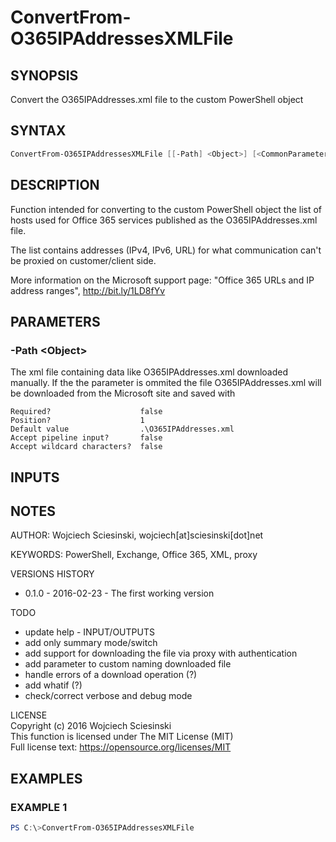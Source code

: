 # ConvertFrom-O365IPAddressesXMLFile
## SYNOPSIS
Convert the O365IPAddresses.xml file to the custom PowerShell object

## SYNTAX
```powershell
ConvertFrom-O365IPAddressesXMLFile [[-Path] <Object>] [<CommonParameters>]
```

## DESCRIPTION
Function intended for converting to the custom PowerShell object the list of hosts used for Office 365 services published as the O365IPAddresses.xml file.

The list contains addresses (IPv4, IPv6, URL) for what communication can't be proxied on customer/client side.

More information on the Microsoft support page: "Office 365 URLs and IP address ranges", http://bit.ly/1LD8fYv

## PARAMETERS
### -Path &lt;Object&gt;
The xml file containing data like O365IPAddresses.xml downloaded manually.
If the the parameter is ommited the file O365IPAddresses.xml will be downloaded from the Microsoft site and saved with
```
Required?                    false
Position?                    1
Default value                .\O365IPAddresses.xml
Accept pipeline input?       false
Accept wildcard characters?  false
```

## INPUTS


## NOTES
AUTHOR: Wojciech Sciesinski, wojciech[at]sciesinski[dot]net  


KEYWORDS: PowerShell, Exchange, Office 365, XML, proxy

VERSIONS HISTORY
- 0.1.0 - 2016-02-23 - The first working version

TODO
- update help - INPUT/OUTPUTS
- add only summary mode/switch
- add support for downloading the file via proxy with authentication
- add parameter to custom naming downloaded file
- handle errors of a download operation (?)
- add whatif (?)
- check/correct verbose and debug mode

LICENSE  
Copyright (c) 2016 Wojciech Sciesinski  
This function is licensed under The MIT License (MIT)  
Full license text: https://opensource.org/licenses/MIT  

## EXAMPLES
### EXAMPLE 1
```powershell
PS C:\>ConvertFrom-O365IPAddressesXMLFile
```
